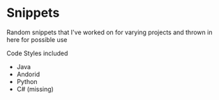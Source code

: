Snippets
========

Random snippets that I've worked on for varying projects and thrown in here for possible use

Code Styles included
- Java
- Andorid
- Python
- C# (missing)